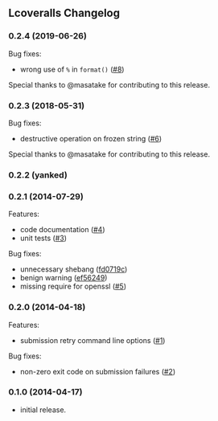 ## Lcoveralls Changelog

### 0.2.4 (2019-06-26)
Bug fixes:
- wrong use of `%` in `format()` ([#8](../../pull/8))

Special thanks to @masatake for contributing to this release.

### 0.2.3 (2018-05-31)
Bug fixes:
- destructive operation on frozen string ([#6](../../pull/6))

Special thanks to @masatake for contributing to this release.

### 0.2.2 (yanked)

### 0.2.1 (2014-07-29)
Features:
- code documentation ([#4](../../issues/4))
- unit tests ([#3](../../issues/3))

Bug fixes:
- unnecessary shebang ([fd0719c](
  ../../commit/fd0719c54bf0430f805458657059473f6c9333e2))
- benign warning ([ef56249](
  ../../commit/ef562492e3dff397bb63c5764d8b2a512248bf3d))
- missing require for openssl ([#5](../../issues/5))

### 0.2.0 (2014-04-18)
Features:
- submission retry command line options ([#1](../../issues/1))

Bug fixes:
- non-zero exit code on submission failures ([#2](../../issues/2))

### 0.1.0 (2014-04-17)
- initial release.
